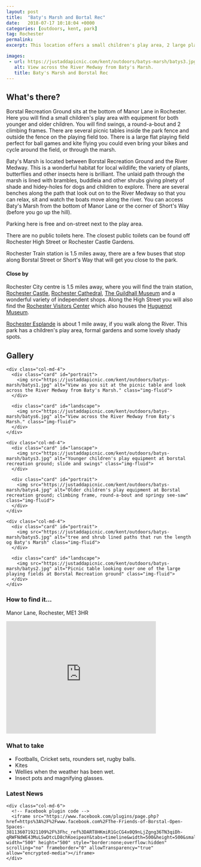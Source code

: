 ```yaml
---
layout: post
title:  "Baty's Marsh and Bortal Rec"
date:   2018-07-17 10:18:04 +0000
categories: [outdoors, kent, park]
tag: Rochester
permalink: 
excerpt: This location offers a small children's play area, 2 large playing fields and lovely walks along the banks of the River Medway on a buddleia and bramble lined path.

images: 
 - url: https://justaddapicnic.com/kent/outdoors/batys-marsh/batys3.jpg
   alt: View across the River Medway from Baty's Marsh.
   title: Baty's Marsh and Borstal Rec
---
```


## What's there?
Borstal Recreation Ground sits at the bottom of Manor Lane in Rochester.  Here you will find a small children's play area with equipment for both younger and older children.  You will find swings, a round-a-bout and 2 climbing frames.  There are several picnic tables inside the park fence and outside the fence on the playing field too.  There is a large flat playing field perfect for ball games and kite flying you could even bring your bikes and cycle around the field, or through the marsh.

Baty's Marsh is located between Borstal Recreation Ground and the River Medway.  This is a wonderful habitat for local wildlife; the variety of plants, butterflies and other insects here is brilliant.  The unlaid path through the marsh is lined with brambles, buddleia and other shrubs giving plnety of shade and hidey-holes for dogs and children to explore.  There are several benches along the path that look out on to the River Medway so that you can relax, sit and watch the boats move along the river.  You can access Baty's Marsh from the bottom of Manor Lane or the corner of Short's Way (before you go up the hill).

Parking here is free and on-street next to the play area.

There are no public toilets here.  The closest public toilets can be found off Rochester High Street or Rochester Castle Gardens.

Rochester Train station is 1.5 miles away, there are a few buses that stop along Borstal Street or Short's Way that will get you close to the park.

#### Close by

Rochester City centre is 1.5 miles away, where you will find the train station, [Rochester Castle](http://www.english-heritage.org.uk/visit/places/rochester-castle/), [Rochester Cathedral](https://justaddapicnic.com/indoors/kent/cathedral/2018/02/21/rochester-cathedral.html), [The Guildhall Museum](http://www.justaddapicnic.com/indoors/kent/museum/2018/01/02/guildhall_museum.html) and a wonderful variety of independent shops.  Along the High Street you will also find the [Rochester Visitors Center](https://www.visitmedway.org/getting-here/visitor-information-centre/) which also houses the [Huguenot Museum](http://huguenotmuseum.org/).

[Rochester Esplande](https://justaddapicnic.com/outdoors/kent/park/2018/05/08/rochester-esplanade.html) is about 1 mile away, if you walk along the River. This park has a children's play area, formal gardens and some lovely shady spots.


## Gallery

<div class="container">

  <div class="row">

    <div class="col-md-4">
      <div class="card" id="portrait">
        <img src="https://justaddapicnic.com/kent/outdoors/batys-marsh/batys1.jpg" alt="View as you sit at the picnic table and look across the River Medway from Baty's Marsh." class="img-fluid">
      </div>

      <div class="card" id="landscape">
        <img src="https://justaddapicnic.com/kent/outdoors/batys-marsh/batys6.jpg" alt="View across the River Medway from Baty's Marsh." class="img-fluid">
      </div>  
    </div>

    <div class="col-md-4">
      <div class="card" id="lanscape">
        <img src="https://justaddapicnic.com/kent/outdoors/batys-marsh/batys3.jpg" alt="Younger children's play equipment at borstal recreation ground; slide and swings" class="img-fluid">
      </div>

      <div class="card" id="portrait">
        <img src="https://justaddapicnic.com/kent/outdoors/batys-marsh/batys4.jpg" alt="Older children's play equipment at Borstal recreation ground; climbing frame, round-a-bout and springy see-saw" class="img-fluid">
      </div>
    </div>

    <div class="col-md-4">
      <div class="card" id="portrait">
        <img src="https://justaddapicnic.com/kent/outdoors/batys-marsh/batys5.jpg" alt="tree and shrub lined paths that run the length og Baty's Marsh" class="img-fluid">
      </div>

      <div class="card" id="landscape">
        <img src="https://justaddapicnic.com/kent/outdoors/batys-marsh/batys2.jpg" alt="Picnic table looking over one of the large playing fields at Borstal Recreation ground" class="img-fluid">
      </div>
    </div>

  </div>      
</div>


### How to find it...
Manor Lane, Rochester, ME1 3HR

<iframe src="https://www.google.com/maps/embed?pb=!1m18!1m12!1m3!1d2490.452939934868!2d0.48188195195546424!3d51.37635297951384!2m3!1f0!2f0!3f0!3m2!1i1024!2i768!4f13.1!3m3!1m2!1s0x47d8cdda6fb1de69%3A0x5711afbe922c7027!2sBorstal+Recreation+Ground!5e0!3m2!1sen!2suk!4v1531828998406" width="400" height="300" frameborder="0" style="border:0" allowfullscreen></iframe>

### What to take
* Footballs, Cricket sets, rounders set, rugby balls.
* Kites
* Wellies when the weather has been wet.
* Insect pots and magnifying glasses.

### Latest News

<div class="container">
 <div class="row">
<!--    <div class="col-md-6">
      Twitter plugin code
    </div> -->
  
    <div class="col-md-6">
      <!-- Facebook plugin code -->
      <iframe src="https://www.facebook.com/plugins/page.php?href=https%3A%2F%2Fwww.facebook.com%2FThe-Friends-of-Borstal-Open-Spaces-381136071921109%2F%3Fhc_ref%3DART8HKmiR1GcCG4x0Q9nLjZgng36TN3qiDh-qRWFNdWE43MuLSwDtcLD8chKoeipeaY&tabs=timeline&width=500&height=500&small_header=true&adapt_container_width=true&hide_cover=false&show_facepile=false&appId" width="500" height="500" style="border:none;overflow:hidden" scrolling="no" frameborder="0" allowTransparency="true" allow="encrypted-media"></iframe>
    </div>
  </div>
</div>
